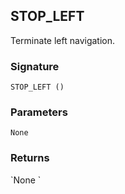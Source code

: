 ## STOP\_LEFT

Terminate left navigation.


### Signature

`STOP_LEFT ()`


### Parameters

`None`


### Returns

\`None
\`